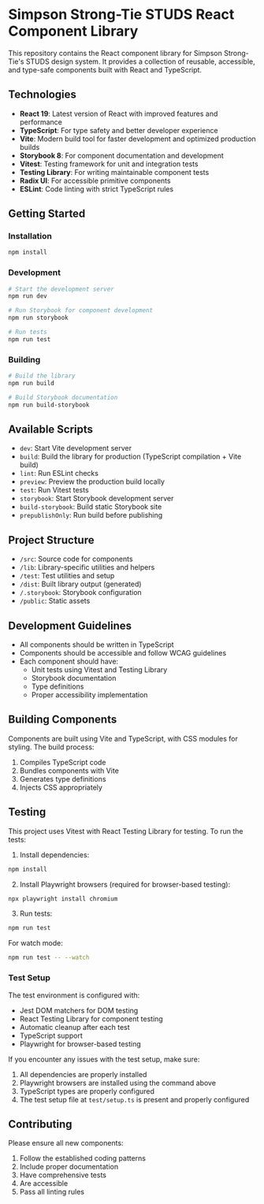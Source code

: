 # Simpson Strong-Tie STUDS React Component Library

This repository contains the React component library for Simpson Strong-Tie's STUDS design system. It provides a collection of reusable, accessible, and type-safe components built with React and TypeScript.

## Technologies

- **React 19**: Latest version of React with improved features and performance
- **TypeScript**: For type safety and better developer experience
- **Vite**: Modern build tool for faster development and optimized production builds
- **Storybook 8**: For component documentation and development
- **Vitest**: Testing framework for unit and integration tests
- **Testing Library**: For writing maintainable component tests
- **Radix UI**: For accessible primitive components
- **ESLint**: Code linting with strict TypeScript rules

## Getting Started

### Installation

```bash
npm install
```

### Development

```bash
# Start the development server
npm run dev

# Run Storybook for component development
npm run storybook

# Run tests
npm run test
```

### Building

```bash
# Build the library
npm run build

# Build Storybook documentation
npm run build-storybook
```

## Available Scripts

- `dev`: Start Vite development server
- `build`: Build the library for production (TypeScript compilation + Vite build)
- `lint`: Run ESLint checks
- `preview`: Preview the production build locally
- `test`: Run Vitest tests
- `storybook`: Start Storybook development server
- `build-storybook`: Build static Storybook site
- `prepublishOnly`: Run build before publishing

## Project Structure

- `/src`: Source code for components
- `/lib`: Library-specific utilities and helpers
- `/test`: Test utilities and setup
- `/dist`: Built library output (generated)
- `/.storybook`: Storybook configuration
- `/public`: Static assets

## Development Guidelines

- All components should be written in TypeScript
- Components should be accessible and follow WCAG guidelines
- Each component should have:
  - Unit tests using Vitest and Testing Library
  - Storybook documentation
  - Type definitions
  - Proper accessibility implementation

## Building Components

Components are built using Vite and TypeScript, with CSS modules for styling. The build process:

1. Compiles TypeScript code
2. Bundles components with Vite
3. Generates type definitions
4. Injects CSS appropriately

## Testing

This project uses Vitest with React Testing Library for testing. To run the tests:

1. Install dependencies:

```bash
npm install
```

2. Install Playwright browsers (required for browser-based testing):

```bash
npx playwright install chromium
```

3. Run tests:

```bash
npm run test
```

For watch mode:

```bash
npm run test -- --watch
```

### Test Setup

The test environment is configured with:

- Jest DOM matchers for DOM testing
- React Testing Library for component testing
- Automatic cleanup after each test
- TypeScript support
- Playwright for browser-based testing

If you encounter any issues with the test setup, make sure:

1. All dependencies are properly installed
2. Playwright browsers are installed using the command above
3. TypeScript types are properly configured
4. The test setup file at `test/setup.ts` is present and properly configured

## Contributing

Please ensure all new components:

1. Follow the established coding patterns
2. Include proper documentation
3. Have comprehensive tests
4. Are accessible
5. Pass all linting rules
